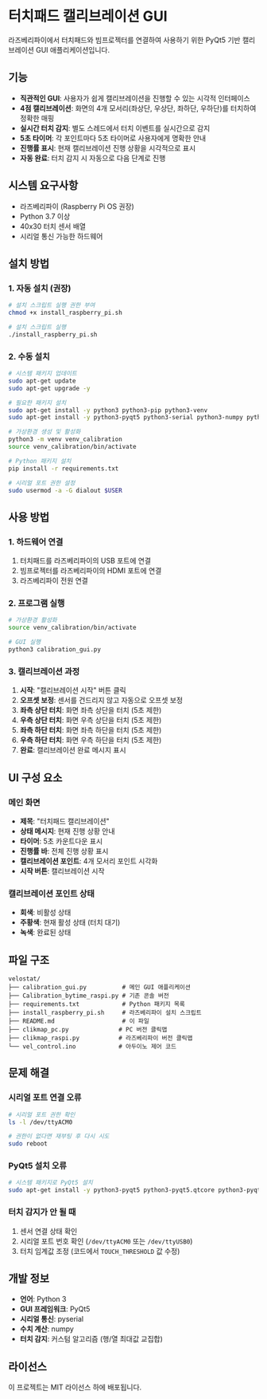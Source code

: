 # 터치패드 캘리브레이션 GUI

라즈베리파이에서 터치패드와 빔프로젝터를 연결하여 사용하기 위한 PyQt5 기반 캘리브레이션 GUI 애플리케이션입니다.

## 기능

- **직관적인 GUI**: 사용자가 쉽게 캘리브레이션을 진행할 수 있는 시각적 인터페이스
- **4점 캘리브레이션**: 화면의 4개 모서리(좌상단, 우상단, 좌하단, 우하단)를 터치하여 정확한 매핑
- **실시간 터치 감지**: 별도 스레드에서 터치 이벤트를 실시간으로 감지
- **5초 타이머**: 각 포인트마다 5초 타이머로 사용자에게 명확한 안내
- **진행률 표시**: 현재 캘리브레이션 진행 상황을 시각적으로 표시
- **자동 완료**: 터치 감지 시 자동으로 다음 단계로 진행

## 시스템 요구사항

- 라즈베리파이 (Raspberry Pi OS 권장)
- Python 3.7 이상
- 40x30 터치 센서 배열
- 시리얼 통신 가능한 하드웨어

## 설치 방법

### 1. 자동 설치 (권장)

```bash
# 설치 스크립트 실행 권한 부여
chmod +x install_raspberry_pi.sh

# 설치 스크립트 실행
./install_raspberry_pi.sh
```

### 2. 수동 설치

```bash
# 시스템 패키지 업데이트
sudo apt-get update
sudo apt-get upgrade -y

# 필요한 패키지 설치
sudo apt-get install -y python3 python3-pip python3-venv
sudo apt-get install -y python3-pyqt5 python3-serial python3-numpy python3-matplotlib

# 가상환경 생성 및 활성화
python3 -m venv venv_calibration
source venv_calibration/bin/activate

# Python 패키지 설치
pip install -r requirements.txt

# 시리얼 포트 권한 설정
sudo usermod -a -G dialout $USER
```

## 사용 방법

### 1. 하드웨어 연결

1. 터치패드를 라즈베리파이의 USB 포트에 연결
2. 빔프로젝터를 라즈베리파이의 HDMI 포트에 연결
3. 라즈베리파이 전원 연결

### 2. 프로그램 실행

```bash
# 가상환경 활성화
source venv_calibration/bin/activate

# GUI 실행
python3 calibration_gui.py
```

### 3. 캘리브레이션 과정

1. **시작**: "캘리브레이션 시작" 버튼 클릭
2. **오프셋 보정**: 센서를 건드리지 않고 자동으로 오프셋 보정
3. **좌측 상단 터치**: 화면 좌측 상단을 터치 (5초 제한)
4. **우측 상단 터치**: 화면 우측 상단을 터치 (5초 제한)
5. **좌측 하단 터치**: 화면 좌측 하단을 터치 (5초 제한)
6. **우측 하단 터치**: 화면 우측 하단을 터치 (5초 제한)
7. **완료**: 캘리브레이션 완료 메시지 표시

## UI 구성 요소

### 메인 화면
- **제목**: "터치패드 캘리브레이션"
- **상태 메시지**: 현재 진행 상황 안내
- **타이머**: 5초 카운트다운 표시
- **진행률 바**: 전체 진행 상황 표시
- **캘리브레이션 포인트**: 4개 모서리 포인트 시각화
- **시작 버튼**: 캘리브레이션 시작

### 캘리브레이션 포인트 상태
- **회색**: 비활성 상태
- **주황색**: 현재 활성 상태 (터치 대기)
- **녹색**: 완료된 상태

## 파일 구조

```
velostat/
├── calibration_gui.py          # 메인 GUI 애플리케이션
├── Calibration_bytime_raspi.py # 기존 콘솔 버전
├── requirements.txt            # Python 패키지 목록
├── install_raspberry_pi.sh     # 라즈베리파이 설치 스크립트
├── README.md                   # 이 파일
├── clikmap_pc.py              # PC 버전 클릭맵
├── clikmap_raspi.py           # 라즈베리파이 버전 클릭맵
└── vel_control.ino            # 아두이노 제어 코드
```

## 문제 해결

### 시리얼 포트 연결 오류
```bash
# 시리얼 포트 권한 확인
ls -l /dev/ttyACM0

# 권한이 없다면 재부팅 후 다시 시도
sudo reboot
```

### PyQt5 설치 오류
```bash
# 시스템 패키지로 PyQt5 설치
sudo apt-get install -y python3-pyqt5 python3-pyqt5.qtcore python3-pyqt5.qtgui python3-pyqt5.qtwidgets
```

### 터치 감지가 안 될 때
1. 센서 연결 상태 확인
2. 시리얼 포트 번호 확인 (`/dev/ttyACM0` 또는 `/dev/ttyUSB0`)
3. 터치 임계값 조정 (코드에서 `TOUCH_THRESHOLD` 값 수정)

## 개발 정보

- **언어**: Python 3
- **GUI 프레임워크**: PyQt5
- **시리얼 통신**: pyserial
- **수치 계산**: numpy
- **터치 감지**: 커스텀 알고리즘 (행/열 최대값 교집합)

## 라이선스

이 프로젝트는 MIT 라이선스 하에 배포됩니다. 